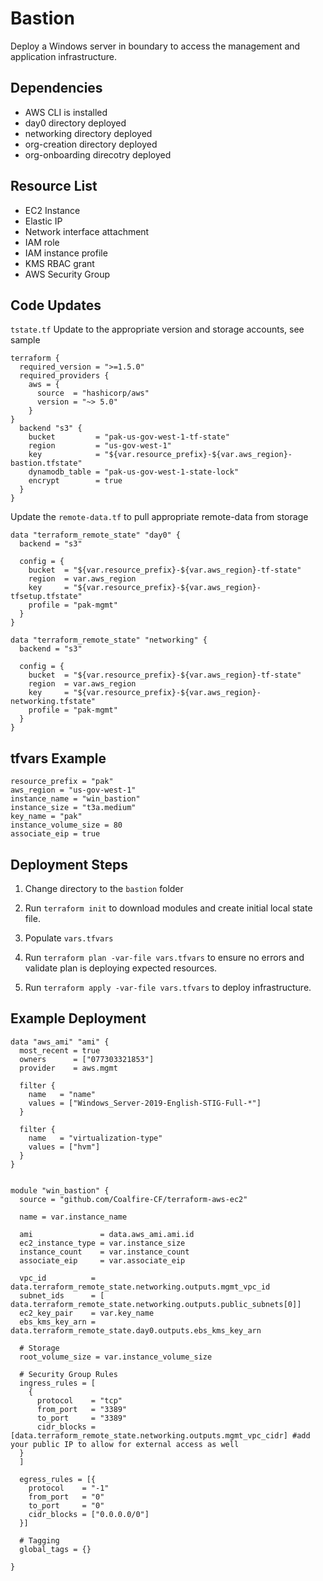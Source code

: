 # Bastion

Deploy a Windows server in boundary to access the management and application infrastructure.

## Dependencies

- AWS CLI is installed
- day0 directory deployed
- networking directory deployed
- org-creation directory deployed
- org-onboarding direcotry deployed

## Resource List
- EC2 Instance
- Elastic IP
- Network interface attachment
- IAM role
- IAM instance profile
- KMS RBAC grant
- AWS Security Group


## Code Updates

`tstate.tf` Update to the appropriate version and storage accounts, see sample

``` hcl
terraform {
  required_version = ">=1.5.0"
  required_providers {
    aws = {
      source  = "hashicorp/aws"
      version = "~> 5.0"
    }
}
  backend "s3" {
    bucket         = "pak-us-gov-west-1-tf-state"
    region         = "us-gov-west-1"
    key            = "${var.resource_prefix}-${var.aws_region}-bastion.tfstate"
    dynamodb_table = "pak-us-gov-west-1-state-lock"
    encrypt        = true
  }
}
```
Update the `remote-data.tf` to pull appropriate remote-data from storage

``` hcl
data "terraform_remote_state" "day0" {
  backend = "s3"

  config = {
    bucket  = "${var.resource_prefix}-${var.aws_region}-tf-state"
    region  = var.aws_region
    key     = "${var.resource_prefix}-${var.aws_region}-tfsetup.tfstate"
    profile = "pak-mgmt"
  }
}

data "terraform_remote_state" "networking" {
  backend = "s3"

  config = {
    bucket  = "${var.resource_prefix}-${var.aws_region}-tf-state"
    region  = var.aws_region
    key     = "${var.resource_prefix}-${var.aws_region}-networking.tfstate"
    profile = "pak-mgmt"
  }
}
```
## tfvars Example
``` hcl
resource_prefix = "pak"
aws_region = "us-gov-west-1"
instance_name = "win_bastion"
instance_size = "t3a.medium"
key_name = "pak"
instance_volume_size = 80
associate_eip = true
```

## Deployment Steps

1. Change directory to the `bastion` folder

2. Run `terraform init` to download modules and create initial local state file.

3. Populate `vars.tfvars` 

4. Run `terraform plan -var-file vars.tfvars` to ensure no errors and validate plan is deploying expected resources.

5. Run `terraform apply -var-file vars.tfvars` to deploy infrastructure.

## Example Deployment

```hcl
data "aws_ami" "ami" {
  most_recent = true
  owners      = ["077303321853"]
  provider    = aws.mgmt

  filter {
    name   = "name"
    values = ["Windows_Server-2019-English-STIG-Full-*"]
  }

  filter {
    name   = "virtualization-type"
    values = ["hvm"]
  }
}


module "win_bastion" {
  source = "github.com/Coalfire-CF/terraform-aws-ec2"

  name = var.instance_name

  ami               = data.aws_ami.ami.id
  ec2_instance_type = var.instance_size
  instance_count    = var.instance_count
  associate_eip     = var.associate_eip

  vpc_id          = data.terraform_remote_state.networking.outputs.mgmt_vpc_id
  subnet_ids      = [ data.terraform_remote_state.networking.outputs.public_subnets[0]]
  ec2_key_pair    = var.key_name
  ebs_kms_key_arn = data.terraform_remote_state.day0.outputs.ebs_kms_key_arn

  # Storage
  root_volume_size = var.instance_volume_size

  # Security Group Rules
  ingress_rules = [
    {
      protocol    = "tcp"
      from_port   = "3389"
      to_port     = "3389"
      cidr_blocks = [data.terraform_remote_state.networking.outputs.mgmt_vpc_cidr] #add your public IP to allow for external access as well
  }
  ]

  egress_rules = [{
    protocol    = "-1"
    from_port   = "0"
    to_port     = "0"
    cidr_blocks = ["0.0.0.0/0"]
  }]

  # Tagging
  global_tags = {}

}
```